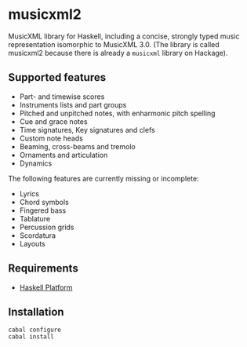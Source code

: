 
# musicxml2

MusicXML library for Haskell, including a concise, strongly typed music representation 
isomorphic to MusicXML 3.0. (The library is called musicxml2 because there is already 
a `musicxml` library on Hackage).

## Supported features

* Part- and timewise scores
* Instruments lists and part groups
* Pitched and unpitched notes, with enharmonic pitch spelling
* Cue and grace notes
* Time signatures, Key signatures and clefs
* Custom note heads
* Beaming, cross-beams and tremolo
* Ornaments and articulation
* Dynamics

The following features are currently missing or incomplete:

* Lyrics
* Chord symbols
* Fingered bass
* Tablature
* Percussion grids
* Scordatura
* Layouts 


## Requirements

* [Haskell Platform](http://www.haskell.org/platform)

## Installation

    cabal configure
    cabal install
